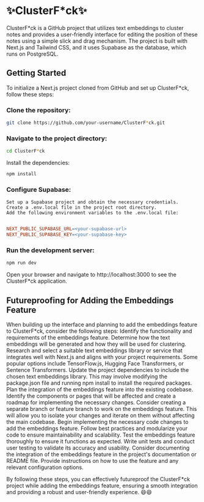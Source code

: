 # ✨ClusterF*ck✨

ClusterF*ck is a GitHub project that utilizes text embeddings to cluster notes and provides a user-friendly interface for editing the position of these notes using a simple slick and drag mechanism. The project is built with Next.js and Tailwind CSS, and it uses Supabase as the database, which runs on PostgreSQL.

## Getting Started
To initialize a Next.js project cloned from GitHub and set up ClusterF*ck, follow these steps:

### Clone the repository:
```bash
git clone https://github.com/your-username/ClusterF*ck.git
```

### Navigate to the project directory:
```bash 
cd ClusterF*ck
```
Install the dependencies:

```bash
npm install
```

### Configure Supabase:
    Set up a Supabase project and obtain the necessary credentials.
    Create a .env.local file in the project root directory.
    Add the following environment variables to the .env.local file:

```makefile

NEXT_PUBLIC_SUPABASE_URL=<your-supabase-url>
NEXT_PUBLIC_SUPABASE_KEY=<your-supabase-key>
```

### Run the development server:
```bash
npm run dev
```

Open your browser and navigate to http://localhost:3000 to see the ClusterF*ck application.

## Futureproofing for Adding the Embeddings Feature

When building up the interface and planning to add the embeddings feature to ClusterF*ck, consider the following steps:
  Identify the functionality and requirements of the embeddings feature. Determine how the text embeddings will be generated and how they will be used for clustering.
  Research and select a suitable text embeddings library or service that integrates well with Next.js and aligns with your project requirements. Some popular options include TensorFlow.js, Hugging Face Transformers, or Sentence Transformers.
  Update the project dependencies to include the chosen text embeddings library. This may involve modifying the package.json file and running npm install to install the required packages.
  Plan the integration of the embeddings feature into the existing codebase. Identify the components or pages that will be affected and create a roadmap for implementing the necessary changes.
  Consider creating a separate branch or feature branch to work on the embeddings feature. This will allow you to isolate your changes and iterate on them without affecting the main codebase.
  Begin implementing the necessary code changes to add the embeddings feature. Follow best practices and modularize your code to ensure maintainability and scalability.
  Test the embeddings feature thoroughly to ensure it functions as expected. Write unit tests and conduct user testing to validate its accuracy and usability.
  Consider documenting the integration of the embeddings feature in the project's documentation or README file. Provide instructions on how to use the feature and any relevant configuration options.

By following these steps, you can effectively futureproof the ClusterF*ck project while adding the embeddings feature, ensuring a smooth integration and providing a robust and user-friendly experience. 😄😄
